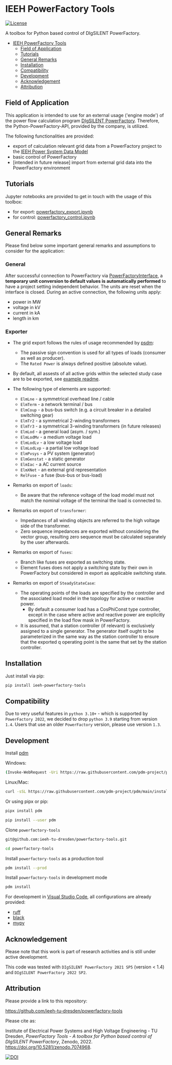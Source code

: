 # IEEH PowerFactory Tools

[![License](https://img.shields.io/badge/License-BSD%203--Clause-blue.svg)](https://opensource.org/licenses/BSD-3-Clause)

A toolbox for Python based control of DIgSILENT PowerFactory.

- [IEEH PowerFactory Tools](#ieeh-powerfactory-tools)
  - [ Field of Application](#-field-of-application)
  - [ Tutorials](#-tutorials)
  - [ General Remarks](#-general-remarks)
  - [ Installation](#-installation)
  - [ Compatibility](#-compatibility)
  - [ Development](#-development)
  - [ Acknowledgement](#-acknowledgement)
  - [ Attribution](#-attribution)


## <div id="application" /> Field of Application

This application is intended to use for an external usage ('engine mode') of the power flow calculation program [DIgSILENT PowerFactory](https://www.digsilent.de/de/powerfactory.html).
Therefore, the Python-PowerFactory-API, provided by the company, is utilized.

The following functionalities are provided:

+ export of calculation relevant grid data from a PowerFactory project to the [IEEH Power System Data Model](https://github.com/ieeh-tu-dresden/power-system-data-model)
+ basic control of PowerFactory
+ [intended in future release] import from external grid data into the PowerFactory environment

## <div id="tutorials" /> Tutorials

Jupyter notebooks are provided to get in touch with the usage of this toolbox:

+ for export: [powerfactory_export.ipynb](./examples/powerfactory_export.ipynb)
+ for control: [powerfactory_control.ipynb](./examples/powerfactory_control.ipynb)

## <div id="remarks" /> General Remarks

Please find below some important general remarks and assumptions to consider for the application:

### General

After successful connection to PowerFactory via [PowerFactoryInterface](./powerfactory_tools/interface.py), a **temporary unit conversion to default values is automatically performed** to have a project setting independent behavior. The units are reset when the interface is closed.
During an active connection, the following units apply:
  + power in MW
  + voltage in kV
  + current in kA
  + length in km  

### Exporter
+ The grid export follows the rules of usage recommended by [psdm](https://github.com/ieeh-tu-dresden/power-system-data-model#-general-remarks):
  + The passive sign convention is used for all types of loads (consumer as well as producer). 
  + The `Rated Power` is always defined positive (absolute value).
+ By default, all assests of all active grids within the selected study case are to be exported, see [example readme](./examples/README.md). 
+ The following type of elements are supported:
  + `ElmLne` - a symmetrical overhead line / cable  
  + `ElmTerm` - a network terminal / bus
  + `ElmCoup` - a bus-bus switch (e.g. a circuit breaker in a detailed switching gear)
  + `ElmTr2` - a symmetrical 2-winding transformers
  + `ElmTr3` - a symmetrical 3-winding transformers (in future releases)
  + `ElmLod` - a general load (asym. / sym.)
  + `ElmLodMv` - a medium voltage load
  + `ElmLodLv` - a low voltage load
  + `ElmLodLvp` - a partial low voltage load
  + `ElmPvsys` - a PV system (generator)
  + `ElmGenstat` - a static generator
  + `ElmIac` - a AC current source
  + `ElmXNet` - an external grid representation
  + `RelFuse` - a fuse (bus-bus or bus-load)



+ Remarks on export of `loads`:
  + Be aware that the reference voltage of the load model must not match the nominal voltage of the terminal the load is connected to.
+ Remarks on export of `transformer`:
  + Impedances of all winding objects are referred to the high voltage side of the transformer.
  + Zero sequence impedances are exported without considering the vector group, resulting zero sequence must be calculated separately by the user afterwards.
+ Remarks on export of `fuses`:
  + Branch like fuses are exported as switching state.
  + Element fuses does not apply a switching state by their own in PowerFactory but considered in export as applicable switching state.
+ Remarks on export of `SteadyStateCase`:
  + The operating points of the loads are specified by the controller and the associated load model in the topology for active or reactive power.
    + By default a consumer load has a CosPhiConst type controller, except in the case where active and reactive power are explicitly specified in the load flow mask in PowerFactory.
  + It is assumed, that a station controller (if relevant) is exclusively assigned to a single generator. 
  The generator itself ought to be parameterized in the same way as the station controller to ensure that the exported q operating point is the same that set by the station controller.


## <div id="installation" /> Installation

Just install via pip:

```bash
pip install ieeh-powerfactory-tools
```

## <div id="compatibility" /> Compatibility

Due to very useful features in `python 3.10+` - which is supported by `PowerFactory 2022`, we decided to drop `python 3.9` starting from version `1.4`. Users that use an older `PowerFactory` version, please use version `1.3`.

## <div id="development" /> Development

Install [pdm](https://github.com/pdm-project/pdm)

Windows:

```bash
(Invoke-WebRequest -Uri https://raw.githubusercontent.com/pdm-project/pdm/main/install-pdm.py -UseBasicParsing).Content | python -
```

Linux/Mac:

```bash
curl -sSL https://raw.githubusercontent.com/pdm-project/pdm/main/install-pdm.py | python3 -
```

Or using pipx or pip:

```bash
pipx install pdm
```
```bash
pip install --user pdm
```

Clone `powerfactory-tools`

```bash
git@github.com:ieeh-tu-dresden/powerfactory-tools.git
```

```bash
cd powerfactory-tools
```

Install `powerfactory-tools` as a production tool

```bash
pdm install --prod
```

Install `powerfactory-tools` in development mode

```bash
pdm install
```

For development in [Visual Studio Code](https://github.com/microsoft/vscode), all configurations are already provided:

* [ruff](https://github.com/astral-sh/ruff)
* [black](https://github.com/psf/black)
* [mypy](https://github.com/python/mypy)

## <div id="acknowledgement" /> Acknowledgement

Please note that this work is part of research activities and is still under active development.

This code was tested with `DIgSILENT PowerFactory 2021 SP5` (version < 1.4) and `DIgSILENT PowerFactory 2022 SP2`.

## <div id="attribution" /> Attribution

Please provide a link to this repository:

<https://github.com/ieeh-tu-dresden/powerfactory-tools>

Please cite as:

Institute of Electrical Power Systems and High Voltage Engineering - TU Dresden, _PowerFactory Tools - A toolbox for Python based control of DIgSILENT PowerFactory_, Zenodo, 2022. <https://doi.org/10.5281/zenodo.7074968>.

[![DOI](https://zenodo.org/badge/DOI/10.5281/zenodo.7074968.svg)](https://doi.org/10.5281/zenodo.7074968)